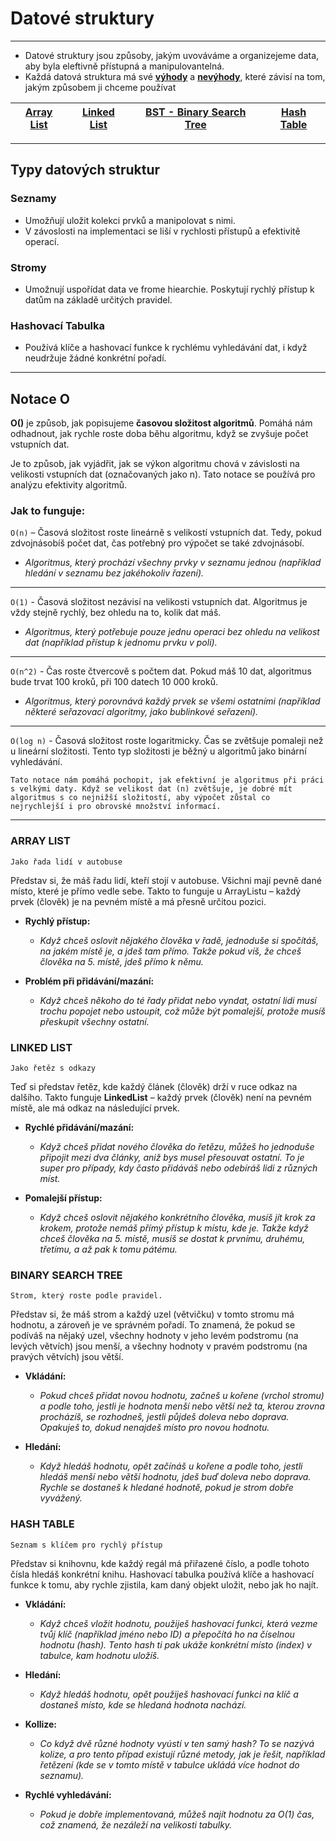 # Datové struktury

---

- Datové struktury jsou způsoby, jakým uvováváme a organizejeme data, aby byla eleftivně přístupná a manipulovantelná.
- Každá datová struktura má své [**výhody**]() a [**nevýhody**](), které závisí na tom, jakým způsobem ji chceme používat


[Array List](#array-list) | [Linked List](#linked-list) | [BST - Binary Search Tree]() | [Hash Table]()
:--:|:----------------:|:----------------------------:|:-:

___

## Typy datových struktur

### Seznamy
- Umožňují uložit kolekci prvků a manipolovat s nimi.
- V závoslosti na implementaci se liší v rychlosti přístupů a efektivitě operací.

### Stromy
- Umožnují uspořídat data ve frome hiearchie.
Poskytují rychlý přístup k datům na základě určitých pravidel.

### Hashovací Tabulka
- Používá klíče a hashovací funkce k rychlému vyhledávání dat, i když neudržuje žádné konkrétní pořadí.

---

## Notace O
**O()** je způsob, jak popisujeme **časovou složitost algoritmů**. Pomáhá nám odhadnout, jak rychle roste doba běhu algoritmu, když se zvyšuje počet vstupních dat.

Je to způsob, jak vyjádřit, jak se výkon algoritmu chová v závislosti na velikosti vstupních dat (označovaných jako n). Tato notace se používá pro analýzu efektivity algoritmů.

### Jak to funguje:

`O(n)` – Časová složitost roste lineárně s velikostí vstupních dat. Tedy, pokud zdvojnásobíš počet dat, čas potřebný pro výpočet se také zdvojnásobí.

- *Algoritmus, který prochází všechny prvky v seznamu jednou (například hledání v seznamu bez jakéhokoliv řazení).*
---

`O(1)` - Časová složitost nezávisí na velikosti vstupních dat. Algoritmus je vždy stejně rychlý, bez ohledu na to, kolik dat máš.

- *Algoritmus, který potřebuje pouze jednu operaci bez ohledu na velikost dat (například přístup k jednomu prvku v poli).*

---

`O(n^2)` - Čas roste čtvercově s počtem dat. Pokud máš 10 dat, algoritmus bude trvat 100 kroků, při 100 datech 10 000 kroků.

- *Algoritmus, který porovnává každý prvek se všemi ostatními (například některé seřazovací algoritmy, jako bublinkové seřazení).*

---

`O(log n)` - Časová složitost roste logaritmicky. Čas se zvětšuje pomaleji než u lineární složitosti. Tento typ složitosti je běžný u algoritmů jako binární vyhledávání.

`Tato notace nám pomáhá pochopit, jak efektivní je algoritmus při práci s velkými daty. Když se velikost dat (n) zvětšuje, je dobré mít algoritmus s co nejnižší složitostí, aby výpočet zůstal co nejrychlejší i pro obrovské množství informací.`

---

### ARRAY LIST
`Jako řada lidí v autobuse`

Představ si, že máš řadu lidí, kteří stojí v autobuse. Všichni mají pevně dané místo, které je přímo vedle sebe. Takto to funguje u ArrayListu – každý prvek (člověk) je na pevném místě a má přesně určitou pozici.

- **Rychlý přístup:**
  - *Když chceš oslovit nějakého člověka v řadě, jednoduše si spočítáš, na jakém místě je, a jdeš tam přímo. Takže pokud víš, že chceš člověka na 5. místě, jdeš přímo k němu.*


- **Problém při přidávání/mazání:**
  - *Když chceš někoho do té řady přidat nebo vyndat, ostatní lidi musí trochu popojet nebo ustoupit, což může být pomalejší, protože musíš přeskupit všechny ostatní.*


### LINKED LIST
`Jako řetěz s odkazy`

Teď si představ řetěz, kde každý článek (člověk) drží v ruce odkaz na dalšího. Takto funguje **LinkedList** – každý prvek (člověk) není na pevném místě, ale má odkaz na následující prvek.

- **Rychlé přidávání/mazání:**

  - *Když chceš přidat nového člověka do řetězu, můžeš ho jednoduše připojit mezi dva články, aniž bys musel přesouvat ostatní. To je super pro případy, kdy často přidáváš nebo odebíráš lidi z různých míst.*


- **Pomalejší přístup:**
  - *Když chceš oslovit nějakého konkrétního člověka, musíš jít krok za krokem, protože nemáš přímý přístup k místu, kde je. Takže když chceš člověka na 5. místě, musíš se dostat k prvnímu, druhému, třetímu, a až pak k tomu pátému.*

### BINARY SEARCH TREE
`Strom, který roste podle pravidel.`

Představ si, že máš strom a každý uzel (větvičku) v tomto stromu má hodnotu, a zároveň je ve správném pořadí. To znamená, že pokud se podíváš na nějaký uzel, všechny hodnoty v jeho levém podstromu (na levých větvích) jsou menší, a všechny hodnoty v pravém podstromu (na pravých větvích) jsou větší.

- **Vkládání:**
  - *Pokud chceš přidat novou hodnotu, začneš u kořene (vrchol stromu) a podle toho, jestli je hodnota menší nebo větší než ta, kterou zrovna procházíš, se rozhodneš, jestli půjdeš doleva nebo doprava. Opakuješ to, dokud nenajdeš místo pro novou hodnotu.*


- **Hledání:**
  - *Když hledáš hodnotu, opět začínáš u kořene a podle toho, jestli hledáš menší nebo větší hodnotu, jdeš buď doleva nebo doprava. Rychle se dostaneš k hledané hodnotě, pokud je strom dobře vyvážený.*

### HASH TABLE
`Seznam s klíčem pro rychlý přístup`

Představ si knihovnu, kde každý regál má přiřazené číslo, a podle tohoto čísla hledáš konkrétní knihu. Hashovací tabulka používá klíče a hashovací funkce k tomu, aby rychle zjistila, kam daný objekt uložit, nebo jak ho najít.

- **Vkládání:**
  - *Když chceš vložit hodnotu, použiješ hashovací funkci, která vezme tvůj klíč (například jméno nebo ID) a přepočítá ho na číselnou hodnotu (hash). Tento hash ti pak ukáže konkrétní místo (index) v tabulce, kam hodnotu uložíš.*


- **Hledání:**
  - *Když hledáš hodnotu, opět použiješ hashovací funkci na klíč a dostaneš místo, kde se hledaná hodnota nachází.*


- **Kollize:**
  -  *Co když dvě různé hodnoty vyústí v ten samý hash? To se nazývá kolize, a pro tento případ existují různé metody, jak je řešit, například řetězení (kde se v tomto místě v tabulce ukládá více hodnot do seznamu).*


- **Rychlé vyhledávání:**
  - *Pokud je dobře implementovaná, můžeš najít hodnotu za O(1) čas, což znamená, že nezáleží na velikosti tabulky.*